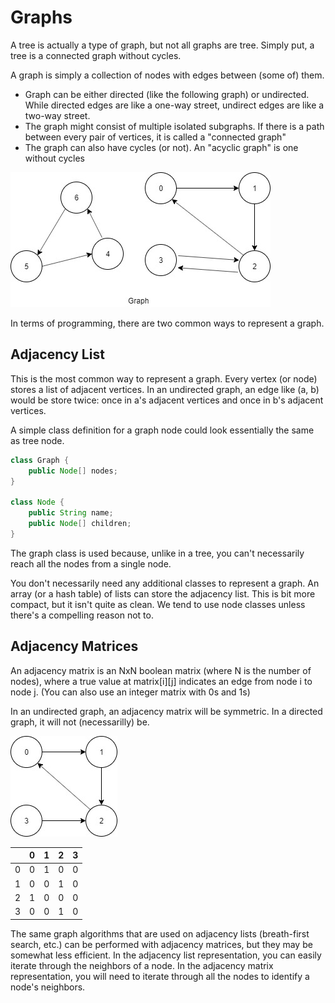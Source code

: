 # Graphs
A tree is actually a type of graph, but not all graphs are tree. Simply put, a tree is a connected graph without cycles.

A graph is simply a collection of nodes with edges between (some of) them.
- Graph can be either directed (like the following graph) or undirected. While directed edges are like a one-way street, undirect edges are like a two-way street.
- The graph might consist of multiple isolated subgraphs. If there is a path between every pair of vertices, it is called a "connected graph"
- The graph can also have cycles (or not). An "acyclic graph" is one without cycles

![Graphs](image/graph.jpg)

In terms of programming, there are two common ways to represent a graph.

## Adjacency List
This is the most common way to represent a graph. Every vertex (or node) stores a list of adjacent vertices. In an undirected graph, an edge like (a, b) would be store twice: once in a's adjacent vertices and once in b's adjacent vertices.

A simple class definition for a graph node could look essentially the same as tree node.
```java
class Graph {
    public Node[] nodes;
}

class Node {
    public String name;
    public Node[] children;
}
```

The graph class is used because, unlike in a tree, you can't necessarily reach all the nodes from a single node.

You don't necessarily need any additional classes to represent a graph. An array (or a hash table) of lists can store the adjacency list. This is bit more compact, but it isn't quite as clean. We tend to use node classes unless there's a compelling reason not to.

## Adjacency Matrices
An adjacency matrix is an NxN boolean matrix (where N is the number of nodes), where a true value at matrix[i][j] indicates an edge from node i to node j. (You can also use an integer matrix with 0s and 1s)

In an undirected graph, an adjacency matrix will be symmetric. In a directed graph, it will not (necessarilly) be.

![Graph](image/graph2.jpg)

||0|1|2|3|
|-|-|-|-|-|
|0|0|1|0|0|
|1|0|0|1|0|
|2|1|0|0|0|
|3|0|0|1|0|
The same graph algorithms that are used on adjacency lists (breath-first search, etc.) can be performed with adjacency matrices, but they may be somewhat less efficient. In the adjacency list representation, you can easily iterate through the neighbors of a node. In the adjacency matrix representation, you will need to iterate through all the nodes to identify a node's neighbors.
